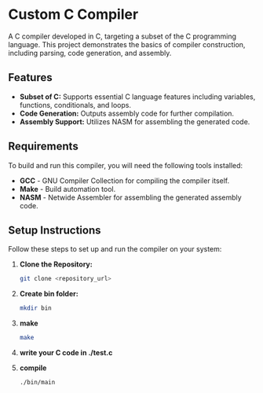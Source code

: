 # Custom C Compiler

A C compiler developed in C, targeting a subset of the C programming language. This project demonstrates the basics of compiler construction, including parsing, code generation, and assembly.

## Features

- **Subset of C:** Supports essential C language features including variables, functions, conditionals, and loops.
- **Code Generation:** Outputs assembly code for further compilation.
- **Assembly Support:** Utilizes NASM for assembling the generated code.

## Requirements

To build and run this compiler, you will need the following tools installed:

- **GCC** - GNU Compiler Collection for compiling the compiler itself.
- **Make** - Build automation tool.
- **NASM** - Netwide Assembler for assembling the generated assembly code.

## Setup Instructions

Follow these steps to set up and run the compiler on your system:

1. **Clone the Repository:**

   ```bash
   git clone <repository_url>
   ```

2. **Create bin folder:**
   ```bash
   mkdir bin
   ```
3. **make**
   ```bash
   make
   ```
4. **write your C code in ./test.c**
5. **compile**
   ```bash
   ./bin/main
   ```
